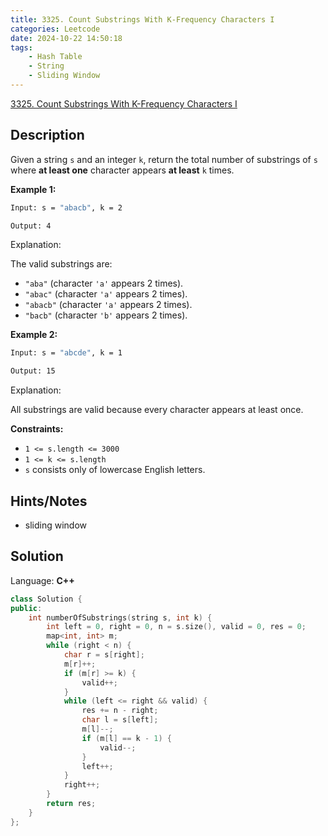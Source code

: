 ```yaml
---
title: 3325. Count Substrings With K-Frequency Characters I
categories: Leetcode
date: 2024-10-22 14:50:18
tags:
    - Hash Table
    - String
    - Sliding Window
---
```


[3325. Count Substrings With K-Frequency Characters I](https://leetcode.com/problems/count-substrings-with-k-frequency-characters-i/description/)

## Description

Given a string `s` and an integer `k`, return the total number of substrings of `s` where **at least one**  character appears **at least**  `k` times.

**Example 1:**

```bash
Input: s = "abacb", k = 2

Output: 4
```

Explanation:

The valid substrings are:

- `"aba"` (character `'a'` appears 2 times).
- `"abac"` (character `'a'` appears 2 times).
- `"abacb"` (character `'a'` appears 2 times).
- `"bacb"` (character `'b'` appears 2 times).

**Example 2:**

```bash
Input: s = "abcde", k = 1

Output: 15
```

Explanation:

All substrings are valid because every character appears at least once.

**Constraints:**

- `1 <= s.length <= 3000`
- `1 <= k <= s.length`
- `s` consists only of lowercase English letters.

## Hints/Notes

- sliding window

## Solution

Language: **C++**

```C++
class Solution {
public:
    int numberOfSubstrings(string s, int k) {
        int left = 0, right = 0, n = s.size(), valid = 0, res = 0;
        map<int, int> m;
        while (right < n) {
            char r = s[right];
            m[r]++;
            if (m[r] >= k) {
                valid++;
            }
            while (left <= right && valid) {
                res += n - right;
                char l = s[left];
                m[l]--;
                if (m[l] == k - 1) {
                    valid--;
                }
                left++;
            }
            right++;
        }
        return res;
    }
};
```
